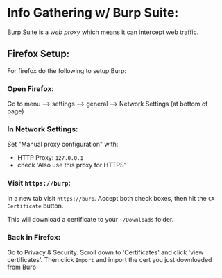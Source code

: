 # Info Gathering w/ Burp Suite:
[Burp Suite](/cybersecurity/tools/burp-suite.md) is a *web proxy* which means it can intercept web traffic.
## Firefox Setup:
For firefox do the following to setup Burp:
### Open Firefox:
Go to menu --> settings --> general --> Network Settings (at bottom of page)
### In Network Settings:
Set "Manual proxy configuration" with:
- HTTP Proxy: `127.0.0.1`
- check 'Also use this proxy for HTTPS'
### Visit `https://burp`:
In a new tab visit `https://burp`. Accept both  check boxes, then hit the `CA Certificate` button.

This will download a certificate to your `~/Downloads` folder.
### Back in Firefox:
Go to Privacy & Security. Scroll down to 'Certificates' and click 'view certificates'. Then click `Import` and import the cert you just downloaded from Burp